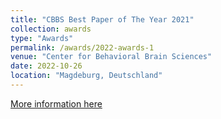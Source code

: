 ```yaml
---
title: "CBBS Best Paper of The Year 2021"
collection: awards
type: "Awards"
permalink: /awards/2022-awards-1
venue: "Center for Behavioral Brain Sciences"
date: 2022-10-26
location: "Magdeburg, Deutschland"
---
```


[More information here](http://cbbs.eu/forschungsfoerderung/cbbs-best-paper-of-the-year/best-paper-2016?id=1008)